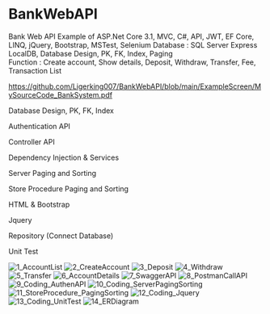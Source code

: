 # BankWebAPI
Bank Web API
Example of ASP.Net Core 3.1, MVC, C#, API, JWT, EF Core, LINQ, jQuery, Bootstrap, MSTest, Selenium 
Database : SQL Server Express LocalDB, Database Design, PK, FK, Index, Paging  
Function : Create account, Show details, Deposit, Withdraw, Transfer, Fee, Transaction List 

https://github.com/Ligerking007/BankWebAPI/blob/main/ExampleScreen/MySourceCode_BankSystem.pdf

Database Design, PK, FK, Index

Authentication API

Controller API

Dependency Injection & Services

Server Paging and Sorting

Store Procedure Paging and Sorting

HTML & Bootstrap

Jquery

Repository (Connect Database)

Unit Test


![1_AccountList](https://user-images.githubusercontent.com/86141914/124345242-fd703780-dc01-11eb-8268-1a6e2f94cbfd.JPG)
![2_CreateAccount](https://user-images.githubusercontent.com/86141914/124345243-ff39fb00-dc01-11eb-916c-589088c2b996.JPG)
![3_Deposit](https://user-images.githubusercontent.com/86141914/124345244-ff39fb00-dc01-11eb-8196-54d73738ade8.JPG)
![4_Withdraw](https://user-images.githubusercontent.com/86141914/124345245-ffd29180-dc01-11eb-97d4-281ff4273210.JPG)
![5_Transfer](https://user-images.githubusercontent.com/86141914/124345246-006b2800-dc02-11eb-967b-e87bbd92da6a.JPG)
![6_AccountDetails](https://user-images.githubusercontent.com/86141914/124345247-006b2800-dc02-11eb-88f3-950f43b728f7.JPG)
![7_SwaggerAPI](https://user-images.githubusercontent.com/86141914/124345248-0103be80-dc02-11eb-8d31-8ffac7039702.JPG)
![8_PostmanCallAPI](https://user-images.githubusercontent.com/86141914/124345249-019c5500-dc02-11eb-8c7a-158f87adf2c1.JPG)
![9_Coding_AuthenAPI](https://user-images.githubusercontent.com/86141914/124345250-019c5500-dc02-11eb-90e1-9d459c768119.JPG)
![10_Coding_ServerPagingSorting](https://user-images.githubusercontent.com/86141914/124345251-0234eb80-dc02-11eb-9de4-939bb6a8fe3f.JPG)
![11_StoreProcedure_PagingSorting](https://user-images.githubusercontent.com/86141914/124345252-02cd8200-dc02-11eb-99f7-cb8766f5965d.jpg)
![12_Coding_Jquery](https://user-images.githubusercontent.com/86141914/124345253-03661880-dc02-11eb-82b5-30fa8dd48287.JPG)
![13_Coding_UnitTest](https://user-images.githubusercontent.com/86141914/124345254-03661880-dc02-11eb-8a38-cd52487eb9f2.JPG)
![14_ERDiagram](https://user-images.githubusercontent.com/86141914/124345257-03feaf00-dc02-11eb-9574-984962c03a7e.JPG)
